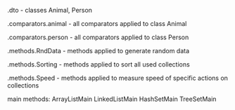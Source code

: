 .dto - classes Animal, Person

.comparators.animal - all comparators applied to class Animal

.comparators.person - all comparators applied to class Person

.methods.RndData - methods applied to generate random data

.methods.Sorting - methods applied to sort all used collections

.methods.Speed - methods applied to measure speed of specific actions on collections

main methods:
ArrayListMain
LinkedListMain
HashSetMain
TreeSetMain